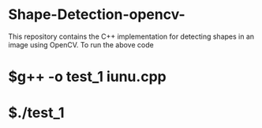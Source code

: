 # Shape-Detection-opencv-
This repository contains the  C++ implementation for detecting shapes in an image using OpenCV.
To run the  above code 
# $g++ -o test_1 iunu.cpp
# $./test_1
